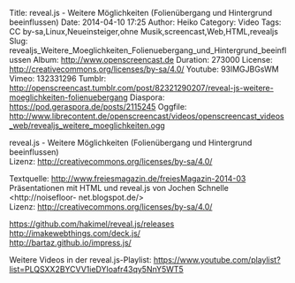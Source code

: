 Title: reveal.js - Weitere Möglichkeiten (Folienübergang und Hintergrund beeinflussen)
Date: 2014-04-10 17:25
Author: Heiko
Category: Video
Tags: CC by-sa,Linux,Neueinsteiger,ohne Musik,screencast,Web,HTML,revealjs
Slug: revealjs_Weitere_Moeglichkeiten_Folienuebergang_und_Hintergrund_beeinflussen
Album: http://www.openscreencast.de
Duration: 273000
License: http://creativecommons.org/licenses/by-sa/4.0/
Youtube: 93lMGJBGsWM
Vimeo: 132331296
Tumblr: http://openscreencast.tumblr.com/post/82321290207/reveal-js-weitere-moeglichkeiten-folienuebergang
Diaspora: https://pod.geraspora.de/posts/2115245
Oggfile: http://www.librecontent.de/openscreencast/videos/openscreencast_videos_web/revealjs_weitere_moeglichkeiten.ogg

reveal.js - Weitere Möglichkeiten (Folienübergang und Hintergrund
beeinflussen)  
Lizenz: <http://creativecommons.org/licenses/by-sa/4.0/>  
  
Textquelle: <http://www.freiesmagazin.de/freiesMagazin-2014-03>  
Präsentationen mit HTML und reveal.js von Jochen Schnelle <http://noisefloor-
net.blogspot.de/>  
Lizenz: <http://creativecommons.org/licenses/by-sa/4.0/>  
  
<https://github.com/hakimel/reveal.js/releases>  
<http://imakewebthings.com/deck.js/>  
<http://bartaz.github.io/impress.js/>  
  
Weitere Videos in der reveal.js-Playlist:
<https://www.youtube.com/playlist?list=PLQSXX2BYCVV1ieDYloafr43qy5NnY5WT5>  
  

